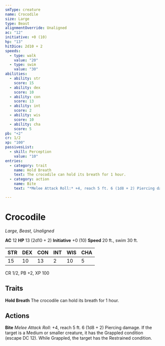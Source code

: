 ```yaml
---
smType: creature
name: Crocodile
size: Large
type: Beast
alignmentOverride: Unaligned
ac: "12"
initiative: +0 (10)
hp: "13"
hitDice: 2d10 + 2
speeds:
  - type: walk
    value: "20"
  - type: swim
    value: "30"
abilities:
  - ability: str
    score: 15
  - ability: dex
    score: 10
  - ability: con
    score: 13
  - ability: int
    score: 2
  - ability: wis
    score: 10
  - ability: cha
    score: 5
pb: "+2"
cr: 1/2
xp: "100"
passivesList:
  - skill: Perception
    value: "10"
entries:
  - category: trait
    name: Hold Breath
    text: The crocodile can hold its breath for 1 hour.
  - category: action
    name: Bite
    text: "*Melee Attack Roll:* +4, reach 5 ft. 6 (1d8 + 2) Piercing damage. If the target is a Medium or smaller creature, it has the Grappled condition (escape DC 12). While Grappled, the target has the Restrained condition."

---
```


# Crocodile
*Large, Beast, Unaligned*

**AC** 12
**HP** 13 (2d10 + 2)
**Initiative** +0 (10)
**Speed** 20 ft., swim 30 ft.

| STR | DEX | CON | INT | WIS | CHA |
| --- | --- | --- | --- | --- | --- |
| 15 | 10 | 13 | 2 | 10 | 5 |

CR 1/2, PB +2, XP 100

## Traits

**Hold Breath**
The crocodile can hold its breath for 1 hour.

## Actions

**Bite**
*Melee Attack Roll:* +4, reach 5 ft. 6 (1d8 + 2) Piercing damage. If the target is a Medium or smaller creature, it has the Grappled condition (escape DC 12). While Grappled, the target has the Restrained condition.
